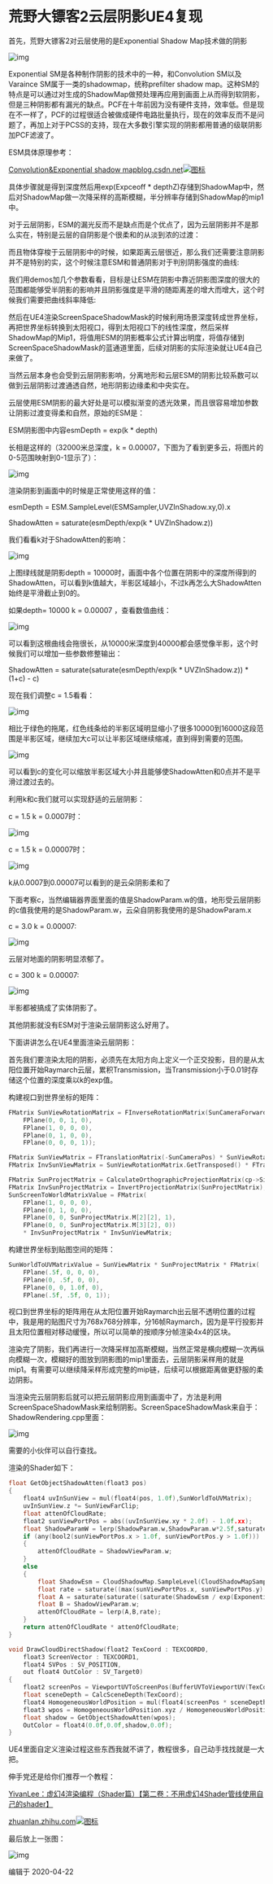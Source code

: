 # 荒野大镖客2云层阴影UE4复现

首先，荒野大镖客2对云层使用的是Exponential Shadow Map技术做的阴影

![img](Cloud%20shadow.assets/v2-f498a23b0763394e232304cf82008c3b_720w.jpg)

Exponential SM是各种制作阴影的技术中的一种，和Convolution SM以及Varaince SM属于一类的shadowmap，统称prefilter shadow  map。这种SM的特点是可以通过对生成的ShadowMap做预处理再应用到画面上从而得到软阴影，但是三种阴影都有漏光的缺点。PCF在十年前因为没有硬件支持，效率低。但是现在不一样了，PCF的过程很适合被做成硬件电路批量执行，现在的效率反而不是问题了，再加上对于PCSS的支持，现在大多数引擎实现的阴影都用普通的级联阴影加PCF滤波了。

ESM具体原理参考：

[Convolution&Exponential shadow map](https://link.zhihu.com/?target=https%3A//blog.csdn.net/toughbro/article/details/6091152)[blog.csdn.net![图标](Cloud%20shadow.assets/v2-6efec82663afd676a552cc0fb46abad3_180x120.jpg)](https://link.zhihu.com/?target=https%3A//blog.csdn.net/toughbro/article/details/6091152)

具体步骤就是得到深度然后用exp(Expceoff * depthZ)存储到ShadowMap中，然后对ShadowMap做一次降采样的高斯模糊，半分辨率存储到ShadowMap的mip1中。

对于云层阴影，ESM的漏光反而不是缺点而是个优点了，因为云层阴影并不是那么实在，特别是云层的自阴影是个很柔和的从淡到浓的过渡：

而且物体穿梭于云层阴影中的时候，如果距离云层很近，那么我们还需要注意阴影并不是特别的实，这个时候注意ESM和普通阴影对于判别阴影强度的曲线:

我们用demos加几个参数看看，目标是让ESM在阴影中靠近阴影图深度的很大的范围都能够受半阴影的影响并且阴影强度是平滑的随距离差的增大而增大，这个时候我们需要把曲线斜率降低:

然后在UE4渲染ScreenSpaceShadowMask的时候利用场景深度转成世界坐标，再把世界坐标转换到太阳视口，得到太阳视口下的线性深度，然后采样ShadowMap的Mip1，将值用ESM的阴影概率公式计算出明度，将值存储到ScreenSpaceShadowMask的蓝通道里面，后续对阴影的实际渲染就让UE4自己来做了。

当然云层本身也会受到云层阴影影响，分离地形和云层ESM的阴影比较系数可以做到云层阴影过渡通透自然，地形阴影边缘柔和中央实在。

云层使用ESM阴影的最大好处是可以模拟渐变的透光效果，而且很容易增加参数让阴影过渡变得柔和自然，原始的ESM是：

ESM阴影图中内容esmDepth = exp(k * depth)

长相是这样的（32000米总深度，k = 0.00007，下图为了看到更多云，将图片的0-5范围映射到0-1显示了）：

![img](Cloud%20shadow.assets/v2-cb5e0fd76d70d16a2f2ef584f28457e1_720w.jpg)

渲染阴影到画面中的时候是正常使用这样的值：

esmDepth = ESM.SampleLevel(ESMSampler,UVZInShadow.xy,0).x

ShadowAtten = saturate(esmDepth/exp(k * UVZInShadow.z))

我们看看k对于ShadowAtten的影响：

![img](Cloud%20shadow.assets/v2-5652d928160202469858880eecc0023f_b.jpg)



上图绿线就是阴影depth = 10000时，画面中各个位置在阴影中的深度所得到的ShadowAtten，可以看到k值越大，半影区域越小，不过k再怎么大ShadowAtten始终是平滑截止到0的。

如果depth= 10000 k = 0.00007 ，查看数值曲线：

![img](Cloud%20shadow.assets/v2-34aa5376a1a9287e393c338e71e8a819_720w.jpg)

可以看到这根曲线会拖很长，从10000米深度到40000都会感觉像半影，这个时候我们可以增加一些参数修整输出：

ShadowAtten = saturate(saturate(esmDepth/exp(k * UVZInShadow.z)) * (1+c) - c)

现在我们调整c = 1.5看看：

![img](Cloud%20shadow.assets/v2-660f5938445df7abcaaf89f44ec731bc_720w.jpg)

相比于绿色的拖尾，红色线条给的半影区域明显缩小了很多10000到16000这段范围是半影区域，继续加大c可以让半影区域继续缩减，直到得到需要的范围。

![img](Cloud%20shadow.assets/v2-717eeb95e92e6edb4826d2b6601e3813_b.jpg)



可以看到c的变化可以缩放半影区域大小并且能够使ShadowAtten和0点并不是平滑过渡过去的。

利用k和c我们就可以实现舒适的云层阴影：

c = 1.5 k = 0.0007时：

![img](Cloud%20shadow.assets/v2-0d55645e798e8cd34af10537417102ff_720w.jpg)

c = 1.5 k = 0.00007时：

![img](Cloud%20shadow.assets/v2-1bedb84268cca52e0bba5d0c85c30ddf_720w.jpg)

k从0.0007到0.00007可以看到的是云朵阴影柔和了

下面考察c，当然编辑器界面里面的值是ShadowParam.w的值，地形受云层阴影的c值我使用的是ShadowParam.w，云朵自阴影我使用的是ShadowParam.x

c = 3.0 k = 0.00007:

![img](Cloud%20shadow.assets/v2-c22ba7512124931d0d0df33590cefc26_720w.jpg)

云层对地面的阴影明显浓郁了。

c = 300 k = 0.00007:

![img](Cloud%20shadow.assets/v2-169973752cd573699cdccc670a6d156f_720w.jpg)

半影都被搞成了实体阴影了。

其他阴影就没有ESM对于渲染云层阴影这么好用了。

下面讲讲怎么在UE4里面渲染云层阴影：

首先我们要渲染太阳的阴影，必须先在太阳方向上定义一个正交投影，目的是从太阳位置开始Raymarch云层，累积Transmission，当Transmission小于0.01时存储这个位置的深度乘以k的exp值。

构建视口到世界坐标的矩阵：

```cpp
FMatrix SunViewRotationMatrix = FInverseRotationMatrix(SunCameraForward.Rotation()) * FMatrix(
	FPlane(0, 0, 1, 0),
	FPlane(1, 0, 0, 0),
	FPlane(0, 1, 0, 0),
	FPlane(0, 0, 0, 1));

FMatrix SunViewMatrix = FTranslationMatrix(-SunCameraPos) * SunViewRotationMatrix;
FMatrix InvSunViewMatrix = SunViewRotationMatrix.GetTransposed() * FTranslationMatrix(SunCameraPos);

FMatrix SunProjectMatrix = CalculateOrthographicProjectionMatrix(cp->SizeScaler * 200.0f, 1.0f, 0.0f, cp->SunToActorDistance * 200.0f);
FMatrix InvSunProjectMatrix = InvertProjectionMatrix(SunProjectMatrix);
SunScreenToWorldMatrixValue = FMatrix(
	FPlane(1, 0, 0, 0),
	FPlane(0, 1, 0, 0),
	FPlane(0, 0, SunProjectMatrix.M[2][2], 1),
	FPlane(0, 0, SunProjectMatrix.M[3][2], 0))
	* InvSunProjectMatrix * InvSunViewMatrix;
```

构建世界坐标到贴图空间的矩阵：

```cpp
SunWorldToUVMatrixValue = SunViewMatrix * SunProjectMatrix * FMatrix(
	FPlane(.5f, 0, 0, 0),
	FPlane(0, .5f, 0, 0),
	FPlane(0, 0, 1.0f, 0),
	FPlane(.5f, .5f, 0, 1));
```

视口到世界坐标的矩阵用在从太阳位置开始Raymarch出云层不透明位置的过程中，我是用的贴图尺寸为768x768分辨率，分16帧Raymarch，因为是平行投影并且太阳位置相对移动缓慢，所以可以简单的按顺序分帧渲染4x4的区块。

渲染完了阴影，我们再进行一次降采样加高斯模糊，当然正常是横向模糊一次再纵向模糊一次，模糊好的图放到阴影图的mip1里面去，云层阴影采样用的就是mip1。有需要可以继续降采样形成完整的mip链，后续可以根据距离做更舒服的柔边阴影。

当渲染完云层阴影后就可以把云层阴影应用到画面中了，方法是利用ScreenSpaceShadowMask来绘制阴影。ScreenSpaceShadowMask来自于：ShadowRendering.cpp里面：

![img](Cloud%20shadow.assets/v2-3450345eb20554c42c9c01f1b5de7d81_720w.jpg)

需要的小伙伴可以自行查找。

渲染的Shader如下：

```c
float GetObjectShadowAtten(float3 pos)
{
    float4 uvInSunView = mul(float4(pos, 1.0f),SunWorldToUVMatrix);
    uvInSunView.z *= SunViewFarClip;
    float attenOfCloudRate;
    float2 sunViewPortPos = abs((uvInSunView.xy * 2.0f) - 1.0f.xx);
    float ShadowParamW = lerp(ShadowParam.w,ShadowParam.w*2.5f,saturate(dot(-Light0Dir,float3(0,0,1.0f))));
    if (any(bool2(sunViewPortPos.x > 1.0f, sunViewPortPos.y > 1.0f)))
    {
        attenOfCloudRate = ShadowViewParam.w;
    }
    else
    {
        float ShadowEsm = CloudShadowMap.SampleLevel(CloudShadowMapSampler, uvInSunView.xy , 1.0f).x;
        float rate = saturate((max(sunViewPortPos.x, sunViewPortPos.y) - 0.9f) * 10.0f);
        float A = saturate(saturate((saturate(ShadowEsm / exp(Exponential_K * uvInSunView.z)) * (1.0f + ShadowParamW)) - ShadowParamW));
        float B = ShadowViewParam.w;
        attenOfCloudRate = lerp(A,B,rate);
    }
    return attenOfCloudRate * attenOfCloudRate;
}

void DrawCloudDirectShadow(float2 TexCoord : TEXCOORD0,
    float3 ScreenVector : TEXCOORD1,
    float4 SVPos : SV_POSITION,
    out float4 OutColor : SV_Target0)
{
    float2 screenPos = ViewportUVToScreenPos(BufferUVToViewportUV(TexCoord));
    float sceneDepth = CalcSceneDepth(TexCoord);
    float4 HomogeneousWorldPosition = mul(float4(screenPos * sceneDepth, sceneDepth, 1.0f), View.ScreenToWorld);
    float3 wpos = HomogeneousWorldPosition.xyz / HomogeneousWorldPosition.w;
    float shadow = GetObjectShadowAtten(wpos);
    OutColor = float4(0.0f,0.0f,shadow,0.0f);
}
```

UE4里面自定义渲染过程这些东西我就不讲了，教程很多，自己动手找找就是一大把。

伸手党还是给你们推荐一个教程：

[YivanLee：虚幻4渲染编程（Shader篇）【第二卷：不用虚幻4Shader管线使用自己的shader】](https://zhuanlan.zhihu.com/p/36635394)

[zhuanlan.zhihu.com![图标](Cloud%20shadow.assets/v2-332dc53560fb3fc09bb82caf8bd29a8f_180x120.jpg)](https://zhuanlan.zhihu.com/p/36635394)

最后放上一张图：

![img](Cloud%20shadow.assets/v2-6b11cfa325c3ac4340a05a1972755ff7_720w.jpg)



编辑于 2020-04-22